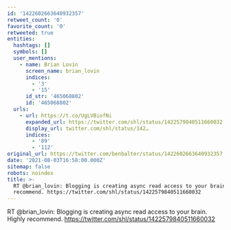 ```yaml
---
id: '1422602663640932357'
retweet_count: '0'
favorite_count: '0'
retweeted: true
entities:
  hashtags: []
  symbols: []
  user_mentions:
    - name: Brian Lovin
      screen_name: brian_lovin
      indices:
        - '3'
        - '15'
      id_str: '465068802'
      id: '465068802'
  urls:
    - url: https://t.co/UgLVBiofNi
      expanded_url: https://twitter.com/shl/status/1422579840511660032
      display_url: twitter.com/shl/status/142…
      indices:
        - '89'
        - '112'
original_url: https://twitter.com/benbalter/status/1422602663640932357
date: '2021-08-03T16:58:00.000Z'
sitemap: false
robots: noindex
title: >-
  RT @brian_lovin: Blogging is creating async read access to your brain. Highly
  recommend. https://twitter.com/shl/status/1422579840511660032
---
```


RT @brian_lovin: Blogging is creating async read access to your brain. Highly recommend. https://twitter.com/shl/status/1422579840511660032